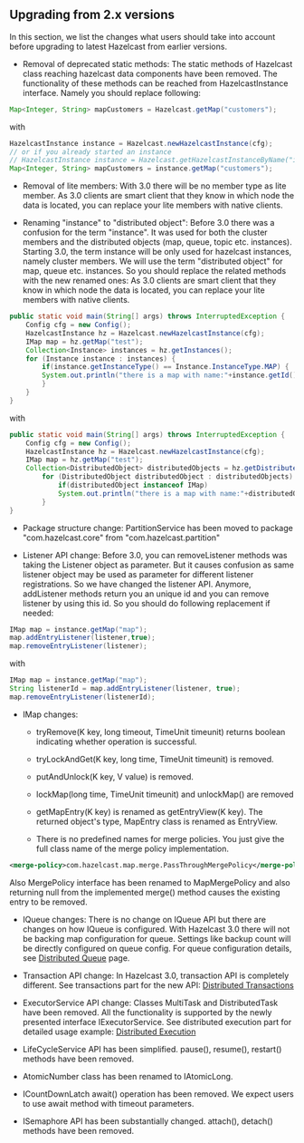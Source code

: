 ## Upgrading from 2.x versions


In this section, we list the changes what users should take into account before upgrading to latest Hazelcast from earlier versions.

-   Removal of deprecated static methods:
    The static methods of Hazelcast class reaching hazelcast data components have been removed. The functionality of these methods can be reached from HazelcastInstance interface. Namely you should replace following:

```java
Map<Integer, String> mapCustomers = Hazelcast.getMap("customers");
```
with
```java
HazelcastInstance instance = Hazelcast.newHazelcastInstance(cfg);
// or if you already started an instance
// HazelcastInstance instance = Hazelcast.getHazelcastInstanceByName("instance1");
Map<Integer, String> mapCustomers = instance.getMap("customers");
```
-   Removal of lite members:
    With 3.0 there will be no member type as lite member. As 3.0 clients are smart client that they know in which node the data is located, you can replace your lite members with native clients.

-   Renaming "instance" to "distributed object":
    Before 3.0 there was a confusion for the term "instance". It was used for both the cluster members and the distributed objects (map, queue, topic etc. instances). Starting 3.0, the term instance will be only used for hazelcast instances, namely cluster members. We will use the term "distributed object" for map, queue etc. instances. So you should replace the related methods with the new renamed ones: As 3.0 clients are smart client that they know in which node the data is located, you can replace your lite members with native clients.

```java
public static void main(String[] args) throws InterruptedException {
    Config cfg = new Config();
    HazelcastInstance hz = Hazelcast.newHazelcastInstance(cfg);
    IMap map = hz.getMap("test");
    Collection<Instance> instances = hz.getInstances();
    for (Instance instance : instances) {
        if(instance.getInstanceType() == Instance.InstanceType.MAP) {
        System.out.println("there is a map with name:"+instance.getId());
        }
    }
}
```
with
```java
public static void main(String[] args) throws InterruptedException {
    Config cfg = new Config();
    HazelcastInstance hz = Hazelcast.newHazelcastInstance(cfg);
    IMap map = hz.getMap("test");
    Collection<DistributedObject> distributedObjects = hz.getDistributedObjects();
        for (DistributedObject distributedObject : distributedObjects) {
            if(distributedObject instanceof IMap)
            System.out.println("there is a map with name:"+distributedObject.getName());
        }
}
```
-   Package structure change:
    PartitionService has been moved to package "com.hazelcast.core" from "com.hazelcast.partition"

-   Listener API change:
    Before 3.0, you can removeListener methods was taking the Listener object as parameter. But it causes confusion as same listener object may be used as parameter for different listener registrations. So we have changed the listener API. Anymore, addListener methods return you an unique id and you can remove listener by using this id. So you should do following replacement if needed:

```java
IMap map = instance.getMap("map");
map.addEntryListener(listener,true);
map.removeEntryListener(listener);
```    
with
```java
IMap map = instance.getMap("map");
String listenerId = map.addEntryListener(listener, true);
map.removeEntryListener(listenerId);
```
-   IMap changes:
    -   tryRemove(K key, long timeout, TimeUnit timeunit) returns boolean indicating whether operation is successful.

    -   tryLockAndGet(K key, long time, TimeUnit timeunit) is removed.

    -   putAndUnlock(K key, V value) is removed.

    -   lockMap(long time, TimeUnit timeunit) and unlockMap() are removed

    -   getMapEntry(K key) is renamed as getEntryView(K key). The returned object's type, MapEntry class is renamed as EntryView.

    -   There is no predefined names for merge policies. You just give the full class name of the merge policy implementation.

```xml
<merge-policy>com.hazelcast.map.merge.PassThroughMergePolicy</merge-policy>
```
Also MergePolicy interface has been renamed to MapMergePolicy and also returning null from the implemented merge() method causes the existing entry to be removed.

-   IQueue changes:
    There is no change on IQueue API but there are changes on how IQueue is configured. With Hazelcast 3.0 there will not be backing map configuration for queue. Settings like backup count will be directly configured on queue config. For queue configuration details, see [Distributed Queue](#distributed-queue) page.

-   Transaction API change:
    In Hazelcast 3.0, transaction API is completely different. See transactions part for the new API: [Distributed Transactions](#transactions)

-   ExecutorService API change:
    Classes MultiTask and DistributedTask have been removed. All the functionality is supported by the newly presented interface IExecutorService. See distributed execution part for detailed usage example: [Distributed Execution](#distributed-execution)

-   LifeCycleService API has been simplified. pause(), resume(), restart() methods have been removed.

-   AtomicNumber class has been renamed to IAtomicLong.

-   ICountDownLatch await() operation has been removed. We expect users to use await method with timeout parameters.

-   ISemaphore API has been substantially changed. attach(), detach() methods have been removed.
